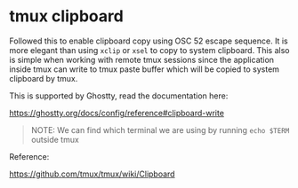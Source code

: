 # tmux clipboard

Followed this to enable clipboard copy using OSC 52 escape sequence.
It is more elegant than using `xclip` or `xsel` to copy to system clipboard.
This also is simple when working with remote tmux sessions since the application inside
tmux can write to tmux paste buffer which will be copied to system clipboard by tmux.


This is supported by Ghostty, read the documentation here: 

https://ghostty.org/docs/config/reference#clipboard-write


> NOTE: We can find which terminal we are using by running `echo $TERM` outside tmux

Reference:

https://github.com/tmux/tmux/wiki/Clipboard
